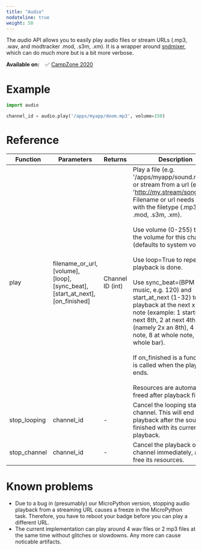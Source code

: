 ```yaml
---
title: "Audio"
nodateline: true
weight: 50
---
```



The *audio* API allows you to easily play audio files or stream URLs (.mp3, .wav, and modtracker .mod, .s3m, .xm). It is a wrapper around [sndmixer](../sndmixer), which can do much more but is a bit more verbose.

**Available on:** &nbsp;&nbsp; ✅ [CampZone 2020](/badges/campzone-2020/)

# Example

```python
import audio

channel_id = audio.play('/apps/myapp/doom.mp3', volume=150)
```

# Reference

| Function            | Parameters                 | Returns | Description                                                                      |
| ------------------ | -------------------------- | ------- | -------------------------------------------------------------------------------- |
| play               | filename_or_url, [volume], [loop], [sync_beat], [start_at_next], [on_finished]  | Channel ID (int) | Play a file (e.g. '/apps/myapp/sound.mp3') or stream from a url (e.g. 'http://my.stream/song.mp3'). Filename or url needs to end with the filetype (.mp3, .wav, .mod, .s3m, .xm). <br><br>Use volume (0-255) to set the volume for this channel (defaults to system volume). <br><br>Use loop=True to repeat after playback is done. <br><br>Use sync_beat=(BPM of the music, e.g. 120) and start_at_next (1-32) to start playback at the next x-th 8th note (example: 1 starts at next 8th, 2 at next 4th (namely 2x an 8th), 4 at half note, 8 at whole note, 32 at whole bar). <br><br>If on_finished is a function, it is called when the playback ends. <br><br>Resources are automatically freed after playback finishes.                                                     |
| stop_looping       | channel_id                 | - | Cancel the looping status of a channel. This will end playback after the sound is finished with its current playback.                                       |
| stop_channel       | channel_id                 | - | Cancel the playback of a channel immediately, and free its resources.                                       |

# Known problems
* Due to a bug in (presumably) our MicroPython version, stopping audio playback from a streaming URL causes a freeze in the MicroPython task. Therefore, you have to reboot your badge before you can play a different URL.
* The current implementation can play around 4 wav files or 2 mp3 files at the same time without glitches or slowdowns. Any more can cause noticable artifacts.